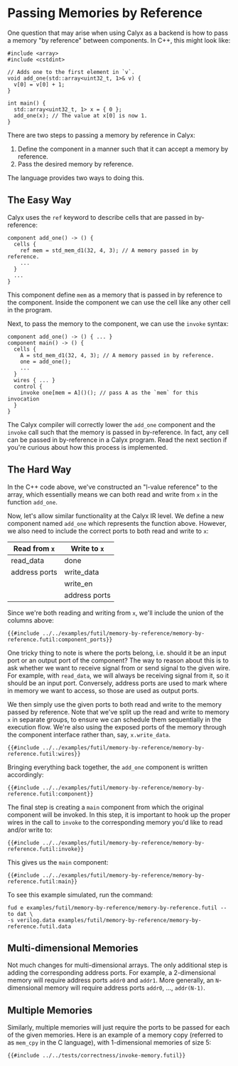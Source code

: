 # Passing Memories by Reference

One question that may arise when using Calyx as a backend is how to
pass a memory "by reference" between components. In C++, this might look like:
```
#include <array>
#include <cstdint>

// Adds one to the first element in `v`.
void add_one(std::array<uint32_t, 1>& v) {
  v[0] = v[0] + 1;
}

int main() {
  std::array<uint32_t, 1> x = { 0 };
  add_one(x); // The value at x[0] is now 1.
}
```

There are two steps to passing a memory by reference in Calyx:
1. Define the component in a manner such that it can accept a memory by reference.
2. Pass the desired memory by reference.

The language provides two ways to doing this.

## The Easy Way

Calyx uses the `ref` keyword to describe cells that are passed in by-reference:

```
component add_one() -> () {
  cells {
    ref mem = std_mem_d1(32, 4, 3); // A memory passed in by reference.
    ...
  }
  ...
}
```

This component define `mem` as a memory that is passed in by reference to the component.
Inside the component we can use the cell like any other cell in the program.

Next, to pass the memory to the component, we can use the `invoke` syntax:
```
component add_one() -> () { ... }
component main() -> () {
  cells {
    A = std_mem_d1(32, 4, 3); // A memory passed in by reference.
    one = add_one();
    ...
  }
  wires { ... }
  control {
    invoke one[mem = A]()(); // pass A as the `mem` for this invocation
  }
}
```

The Calyx compiler will correctly lower the `add_one` component and the `invoke` call such that the memory is passed in by-reference.
In fact, any cell can be passed in by-reference in a Calyx program.
Read the next section if you're curious about how this process is implemented.

## The Hard Way

In the C++ code above, we've constructed an "l-value reference" to the array,
which essentially means we can both read and write from `x` in the function
`add_one`.

Now, let's allow similar functionality at the Calyx IR level.
We define a new component named `add_one` which represents the function
above. However, we also need to include the correct ports to both read
and write to `x`:

|  Read from `x` | Write to `x`  |
|----------------|---------------|
| read_data      | done          |
| address ports  | write_data    |
|                | write_en      |
|                | address ports |

Since we're both reading and writing from `x`, we'll
include the union of the columns above:
```
{{#include ../../examples/futil/memory-by-reference/memory-by-reference.futil:component_ports}}
```

One tricky thing to note is where the ports belong, i.e. should it be
an input port or an output port of the component? The way to reason about this
is to ask whether we want to receive signal from or send signal to the given wire. For example,
with `read_data`, we will always be receiving signal from it, so it should be an input port.
Conversely, address ports are used to mark where in memory we want to access,
so those are used as output ports.

We then simply use the given ports to both read and write to the memory passed
by reference. Note that we've split up the read and write to memory `x` in separate groups,
to ensure we can schedule them sequentially in the execution flow.
We're also using the exposed ports of the memory through the component interface rather than,
say, `x.write_data`.
```
{{#include ../../examples/futil/memory-by-reference/memory-by-reference.futil:wires}}
```

Bringing everything back together, the `add_one` component is written accordingly:
```
{{#include ../../examples/futil/memory-by-reference/memory-by-reference.futil:component}}
```

The final step is creating a `main` component from which the original component
will be invoked. In this step, it is important to hook up the proper wires in the
call to `invoke` to the corresponding memory you'd like to read and/or write to:
```
{{#include ../../examples/futil/memory-by-reference/memory-by-reference.futil:invoke}}
```

This gives us the `main` component:
```
{{#include ../../examples/futil/memory-by-reference/memory-by-reference.futil:main}}
```

To see this example simulated, run the command:
```
fud e examples/futil/memory-by-reference/memory-by-reference.futil --to dat \
-s verilog.data examples/futil/memory-by-reference/memory-by-reference.futil.data
```

## Multi-dimensional Memories
Not much changes for multi-dimensional arrays. The only additional step is adding
the corresponding address ports. For example, a 2-dimensional memory will require address ports
`addr0` and `addr1`. More generally, an `N`-dimensional memory will require address ports
`addr0`, ..., `addr(N-1)`.

## Multiple Memories
Similarly, multiple memories will just require the ports to be passed for each of the given memories.
Here is an example of a memory copy (referred to as `mem_cpy` in the C language), with 1-dimensional memories of size 5:
```
{{#include ../../tests/correctness/invoke-memory.futil}}
```
